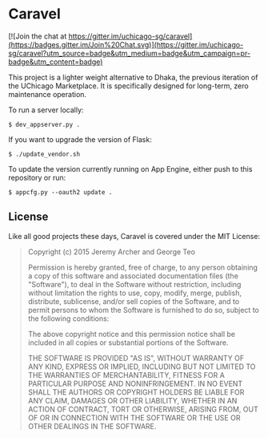 Caravel
=======

[![Join the chat at https://gitter.im/uchicago-sg/caravel](https://badges.gitter.im/Join%20Chat.svg)](https://gitter.im/uchicago-sg/caravel?utm_source=badge&utm_medium=badge&utm_campaign=pr-badge&utm_content=badge)

This project is a lighter weight alternative to Dhaka, the previous iteration
of the UChicago Marketplace. It is specifically designed for long-term, zero
maintenance operation.

To run a server locally:

    $ dev_appserver.py .

If you want to upgrade the version of Flask:

    $ ./update_vendor.sh

To update the version currently running on App Engine, either push to this 
repository or run:

    $ appcfg.py --oauth2 update .

License
-------

Like all good projects these days, Caravel is covered under the MIT License:

> Copyright (c) 2015 Jeremy Archer and George Teo
> 
> Permission is hereby granted, free of charge, to any person obtaining
> a copy of this software and associated documentation files (the
> "Software"), to deal in the Software without restriction, including
> without limitation the rights to use, copy, modify, merge, publish,
> distribute, sublicense, and/or sell copies of the Software, and to
> permit persons to whom the Software is furnished to do so, subject to
> the following conditions:
> 
> The above copyright notice and this permission notice shall be
> included in all copies or substantial portions of the Software.
> 
> THE SOFTWARE IS PROVIDED "AS IS", WITHOUT WARRANTY OF ANY KIND,
> EXPRESS OR IMPLIED, INCLUDING BUT NOT LIMITED TO THE WARRANTIES OF
> MERCHANTABILITY, FITNESS FOR A PARTICULAR PURPOSE AND
> NONINFRINGEMENT. IN NO EVENT SHALL THE AUTHORS OR COPYRIGHT HOLDERS
> BE LIABLE FOR ANY CLAIM, DAMAGES OR OTHER LIABILITY, WHETHER IN AN
> ACTION OF CONTRACT, TORT OR OTHERWISE, ARISING FROM, OUT OF OR IN
> CONNECTION WITH THE SOFTWARE OR THE USE OR OTHER DEALINGS IN THE
> SOFTWARE.